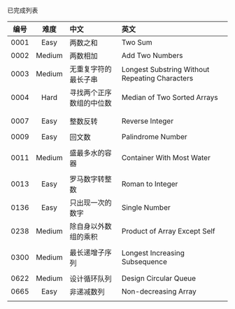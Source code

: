 ﻿已完成列表

| 编号 |  难度  |           中文           |                      英文                      |
| :--: | :----: | :-----------------------| :--------------------------------------------- |
| 0001 |  Easy  |         两数之和         |                    Two Sum                     |
| 0002 | Medium |         两数相加         |                Add Two Numbers                 |
| 0003 | Medium |   无重复字符的最长子串    | Longest Substring Without Repeating Characters |
| 0004 |  Hard  | 寻找两个正序数组的中位数  |          Median of Two Sorted Arrays           |
|      |        |                          |                                                |
|      |        |                          |                                                |
| 0007 |  Easy  |         整数反转         |                Reverse Integer                 |
|      |        |                          |                                                |
| 0009 |  Easy  |          回文数          |               Palindrome Number                |
|      |        |                          |                                                |
| 0011 | Medium |      盛最多水的容器      |           Container With Most Water            |
|      |        |                          |                                                |
| 0013 |  Easy  |      罗马数字转整数      |                Roman to Integer                |
| 0136 |  Easy  |     只出现一次的数字     |                 Single Number                  |
| 0238 | Medium |   除自身以外数组的乘积   |          Product of Array Except Self          |
|  |  |  |  |
| 0300 | Medium | 最长递增子序列 | Longest Increasing Subsequence |
|  |  |  |  |
| 0622 | Medium |       设计循环队列       |             Design Circular Queue              |
| 0665 |  Easy  |        非递减数列        |              Non-decreasing Array              |
|      |        |                          |                                                |

